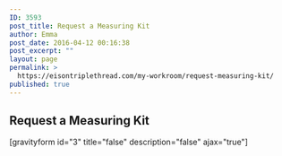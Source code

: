 ```yaml
---
ID: 3593
post_title: Request a Measuring Kit
author: Emma
post_date: 2016-04-12 00:16:38
post_excerpt: ""
layout: page
permalink: >
  https://eisontriplethread.com/my-workroom/request-measuring-kit/
published: true
---
```

<h2>Request a Measuring Kit</h2>
[gravityform id="3" title="false" description="false" ajax="true"]